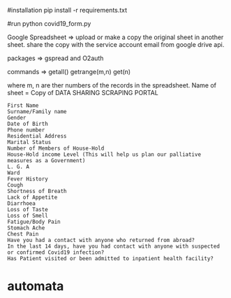 #installation
pip install -r requirements.txt

#run
python covid19_form.py

Google Spreadsheet =>
upload or make a copy the original sheet in another sheet.
share the copy with the service account email from google drive api.

packages => gspread and O2auth

commands =>
getall()
getrange(m,n)
get(n)

where m, n are ther numbers of the records in the spreadsheet.
Name of sheet = Copy of DATA SHARING SCRAPING PORTAL

 	First Name	
 	Surname/Family name	
 	Gender	
 	Date of Birth	
 	Phone number	
 	Residential Address	
 	Marital Status	
 	Number of Members of House-Hold	
 	House-Hold income Level (This will help us plan our palliative measures as a Government)	
 	L. G. A	
 	Ward
 	Fever History	
 	Cough	
 	Shortness of Breath	
 	Lack of Appetite		
 	Diarrhoea	
 	Loss of Taste	
 	Loss of Smell	
 	Fatigue/Body Pain	
 	Stomach Ache	
 	Chest Pain	
 	Have you had a contact with anyone who returned from abroad?	
 	In the last 14 days, have you had contact with anyone with suspected or confirmed Covid19 infection? 	
 	Has Patient visited or been admitted to inpatient health facility? 
# automata
